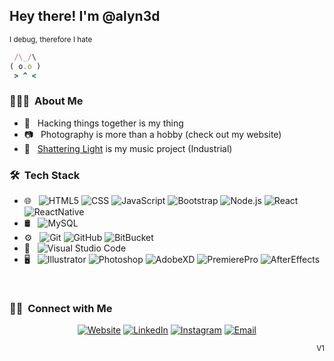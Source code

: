 <h2> Hey there! I'm @alyn3d</h2>
<sup>I debug, therefore I hate</sup>

```ruby
 /\_/\
( o.o )
 > ^ <
```

<h3> 👨🏻‍💻 &nbsp;About Me </h3>

- :hammer: &nbsp; Hacking things together is my thing
- :camera: &nbsp; Photography is more than a hobby (check out my website)
- :musical_keyboard: &nbsp; [Shattering Light](https://open.spotify.com/artist/3vsfFB9wCJXsGT0V5yuaBY) is my music project (Industrial)

<h3> 🛠 &nbsp;Tech Stack</h3>

- 🌐 &nbsp;
  ![HTML5](https://img.shields.io/badge/-HTML5-333333?style=flat&logo=HTML5)
  ![CSS](https://img.shields.io/badge/-CSS-333333?style=flat&logo=CSS3&logoColor=1572B6)
  ![JavaScript](https://img.shields.io/badge/-JavaScript-333333?style=flat&logo=javascript)
  ![Bootstrap](https://img.shields.io/badge/-Bootstrap-333333?style=flat&logo=bootstrap&logoColor=563D7C)
  ![Node.js](https://img.shields.io/badge/-Node.js-333333?style=flat&logo=node.js)
  ![React](https://img.shields.io/badge/-React-333333?style=flat&logo=react)
  ![ReactNative](https://img.shields.io/badge/-ReactNative-333333?style=flat&logo=react)
- 🛢 &nbsp;
  ![MySQL](https://img.shields.io/badge/-MySQL-333333?style=flat&logo=mysql)
- ⚙️ &nbsp;
  ![Git](https://img.shields.io/badge/-Git-333333?style=flat&logo=git)
  ![GitHub](https://img.shields.io/badge/-GitHub-333333?style=flat&logo=github)
  ![BitBucket](https://img.shields.io/badge/-BitBucket-333333?style=flat&logo=bitbucket)
- 🔧 &nbsp;
  ![Visual Studio Code](https://img.shields.io/badge/-Visual%20Studio%20Code-333333?style=flat&logo=visual-studio-code&logoColor=007ACC)
- 🖥 &nbsp;
  ![Illustrator](https://img.shields.io/badge/-Illustrator-333333?style=flat&logo=adobe-illustrator)
  ![Photoshop](https://img.shields.io/badge/-Photoshop-333333?style=flat&logo=adobe-photoshop)
  ![AdobeXD](https://img.shields.io/badge/-AdobeXD-333333?style=flat&logo=adobe-xd)
  ![PremierePro](https://img.shields.io/badge/-PremierePro-333333?style=flat&logo=adobe-premiere-pro)
  ![AfterEffects](https://img.shields.io/badge/-AfterEffects-333333?style=flat&logo=adobe-after-effects)

<br/>

<h3> 🤝🏻 &nbsp;Connect with Me </h3>

<p align="center">
<a href="https://www.alyn3d.com/"><img alt="Website" src="https://img.shields.io/badge/Website-www.alyn3d.com-blue?style=flat-square&logo=google-chrome"></a>
<a href="https://www.linkedin.com/in/alin-ion-bb559957/"><img alt="LinkedIn" src="https://img.shields.io/badge/LinkedIn-Alin%20Ion-blue?style=flat-square&logo=linkedin"></a>
<a href="https://www.instagram.com/alyn3d/"><img alt="Instagram" src="https://img.shields.io/badge/Instagram-alyn3d_-blue?style=flat-square&logo=instagram"></a>
<a href="mailto:alyn3d@gmail.com"><img alt="Email" src="https://img.shields.io/badge/Email-alyn3d@gmail.com-blue?style=flat-square&logo=gmail"></a>
</p>

<p align="right"><sub>V1</sub></p>
